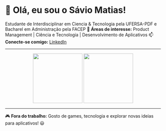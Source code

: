 # 👋 Olá, eu sou o Sávio Matias!

Estudante de Interdisciplinar em Ciencia & Tecnologia pela UFERSA-PDF e Bacharel em Administração pela FACEP
🎯 **Áreas de interesse:** Product Management | Ciência e Tecnologia | Desenvolvimento de Aplicativos
📫 **Conecte-se comigo:** [LinkedIn](https://www.linkedin.com/in/savio-matias-/)

---

<div align="center">
  <img height="160em" src="https://github-readme-stats.vercel.app/api?username=SavioMatias&show_icons=true&theme=tokyonight"/>
  <img height="160em" src="https://github-readme-stats.vercel.app/api/top-langs/?username=SavioMatias&layout=compact&theme=tokyonight"/>
</div>

---

🎮 **Fora do trabalho:** Gosto de games, tecnologia e explorar novas ideias para aplicativos! 😃
